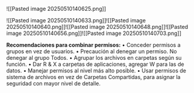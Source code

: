 ![[Pasted image 20250510140625.png]]


![[Pasted image 20250510140633.png]]![[Pasted image 20250510140640.png]]![[Pasted image 20250510140648.png]]![[Pasted image 20250510140656.png]]![[Pasted image 20250510140703.png]]




**Recomendaciones para combinar permisos:** 
• Conceder permisos a grupos en vez de usuarios. 
• Precaución al denegar un permiso. No denegar al grupo Todos. 
• Agrupar los archivos en carpetas según su función. 
• Dar R & X a carpetas de aplicaciones, agregar W para las de datos.
• Manejar permisos al nivel más alto posible. 
• Usar permisos de sistema de archivos en vez de Carpetas Compartidas, para asignar la seguridad con mayor nivel de detalle.